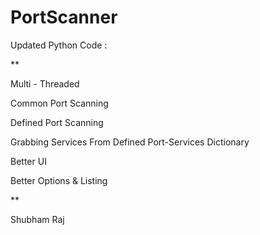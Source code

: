 PortScanner
===============

Updated Python Code :

**

Multi - Threaded

Common Port Scanning

Defined Port Scanning

Grabbing Services From Defined Port-Services Dictionary

Better UI

Better Options & Listing

**




Shubham Raj
